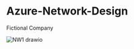 # Azure-Network-Design
Fictional Company

![NW1 drawio](https://github.com/sundeepakota/Azure-Network-Design/assets/131495250/5dfd028f-5a9d-4bf8-88dd-88d9d743f3c6)
